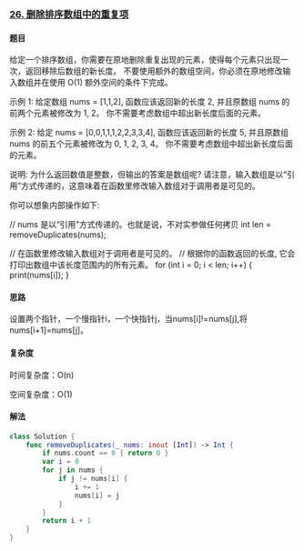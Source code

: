 ### [26. 删除排序数组中的重复项](https://leetcode-cn.com/problems/remove-duplicates-from-sorted-array/)

#### 题目

给定一个排序数组，你需要在原地删除重复出现的元素，使得每个元素只出现一次，返回移除后数组的新长度。
不要使用额外的数组空间，你必须在原地修改输入数组并在使用 O(1) 额外空间的条件下完成。

示例 1:
给定数组 nums = [1,1,2], 
函数应该返回新的长度 2, 并且原数组 nums 的前两个元素被修改为 1, 2。 
你不需要考虑数组中超出新长度后面的元素。

示例 2:
给定 nums = [0,0,1,1,1,2,2,3,3,4],
函数应该返回新的长度 5, 并且原数组 nums 的前五个元素被修改为 0, 1, 2, 3, 4。
你不需要考虑数组中超出新长度后面的元素。

说明:
为什么返回数值是整数，但输出的答案是数组呢?
请注意，输入数组是以“引用”方式传递的，这意味着在函数里修改输入数组对于调用者是可见的。

你可以想象内部操作如下:

// nums 是以“引用”方式传递的。也就是说，不对实参做任何拷贝
int len = removeDuplicates(nums);

// 在函数里修改输入数组对于调用者是可见的。
// 根据你的函数返回的长度, 它会打印出数组中该长度范围内的所有元素。
for (int i = 0; i < len; i++) {
    print(nums[i]);
}

#### 思路

设置两个指针，一个慢指针i，一个快指针j，当nums[i]!=nums[j],将nums[i+1]=nums[j]。

#### 复杂度

时间复杂度：O(n)
 
空间复杂度：O(1)

#### 解法

```swift
class Solution {
    func removeDuplicates(_ nums: inout [Int]) -> Int {
        if nums.count == 0 { return 0 }
        var i = 0
        for j in nums {
            if j != nums[i] {
                i += 1
                nums[i] = j
            }
        }
        return i + 1
    }
}
```